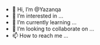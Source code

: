 - 👋 Hi, I’m @Yazanqa
- 👀 I’m interested in ...
- 🌱 I’m currently learning ...
- 💞️ I’m looking to collaborate on ...
- 📫 How to reach me ...

<!---
Yazanqa/Yazanqa is a ✨ special ✨ repository because its `README.md` (this file) appears on your GitHub profile.
You can click the Preview link to take a look at your changes.
--->
